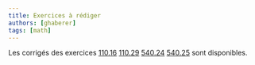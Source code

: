 ```yaml
---
title: Exercices à rédiger
authors: [ghaberer]
tags: [math]
---
```

Les corrigés des exercices
[110.16](http://einexau.cluster028.hosting.ovh.net/site/math/110.16.pdf)
[110.29](http://einexau.cluster028.hosting.ovh.net/site/math/110.29.pdf)
[540.24](http://einexau.cluster028.hosting.ovh.net/site/math/540.24.pdf)
[540.25](http://einexau.cluster028.hosting.ovh.net/site/math/540.25.pdf)
sont disponibles.

